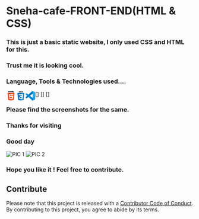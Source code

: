 # Sneha-cafe-FRONT-END(HTML & CSS)

### This is just a basic static website, I only used CSS and HTML for this.

### Trust me it is looking cool.
### Language, Tools & Technologies used....
[<img align="left" alt="HTML5" width="26px" src="https://raw.githubusercontent.com/github/explore/80688e429a7d4ef2fca1e82350fe8e3517d3494d/topics/html/html.png" />]
[<img align="left" alt="CSS3" width="26px" src="https://raw.githubusercontent.com/github/explore/80688e429a7d4ef2fca1e82350fe8e3517d3494d/topics/css/css.png" />]
[<img align="left" alt="Visual Studio Code" width="26px" src="https://raw.githubusercontent.com/github/explore/80688e429a7d4ef2fca1e82350fe8e3517d3494d/topics/visual-studio-code/visual-studio-code.png" />]

### Please find the screenshots for the same.
<!-- I have added a dark mode feature in this website. Some one please set the button position accordingly. I have just made it simple and light -->

### Thanks for visiting

### Good day

![PIC 1](https://github.com/kavyanshpandey/Sneha-cafe-FRONT-END/blob/master/images/pic1.png)
![PIC 2](https://github.com/kavyanshpandey/Sneha-cafe-FRONT-END/blob/master/images/pic2.png)

### Hope you like it ! Feel free to contribute.

## Contribute

Please note that this project is released with a [Contributor Code of Conduct](CODE_OF_CONDUCT.md). By contributing to this project, you agree to abide by its terms.
